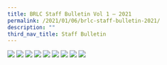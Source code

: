 ```yaml
---
title: BRLC Staff Bulletin Vol 1 – 2021
permalink: /2021/01/06/brlc-staff-bulletin-2021/
description: ""
third_nav_title: Staff Bulletin
---
```

<img src="/images/BRLC-Staff-Bulletin-2021-1-page-001.jpg">
<img src="/images/BRLC-Staff-Bulletin-2021-1-page-002.jpg">
<img src="/images/BRLC-Staff-Bulletin-2021-1-page-003.jpg">
<img src="/images/BRLC-Staff-Bulletin-2021-1-page-004.jpg">
<img src="/images/BRLC-Staff-Bulletin-2021-1-page-005.jpg">
<img src="/images/BRLC-Staff-Bulletin-2021-1-page-006.jpg">
<img src="/images/BRLC-Staff-Bulletin-2021-1-page-007.jpg">
<img src="/images/BRLC-Staff-Bulletin-2021-1-page-008.jpg">
<img src="/images/BRLC-Staff-Bulletin-2021-1-page-009.jpg">
